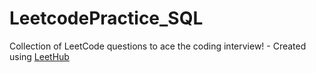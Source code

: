 # LeetcodePractice_SQL
Collection of LeetCode questions to ace the coding interview! - Created using [LeetHub](https://github.com/QasimWani/LeetHub)
